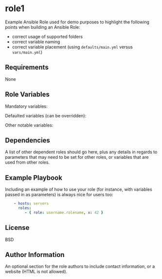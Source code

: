 role1
=========

Example Ansible Role used for demo purposes to highlight the following points when building an Ansible Role:

- correct usage of supported folders
- correct variable naming
- correct variable placement (using `defaults/main.yml` versus `vars/main.yml`)


Requirements
------------

None

Role Variables
--------------

Mandatory variables:


Defaulted variables (can be overridden):


Other notable variables:


Dependencies
------------

A list of other dependent roles should go here, plus any details in regards to parameters that may need to be set for other roles, or variables that are used from other roles.

Example Playbook
----------------

Including an example of how to use your role (for instance, with variables passed in as parameters) is always nice for users too:

```yaml
    - hosts: servers
      roles:
         - { role: username.rolename, x: 42 }
```

License
-------

BSD

Author Information
------------------

An optional section for the role authors to include contact information, or a website (HTML is not allowed).
